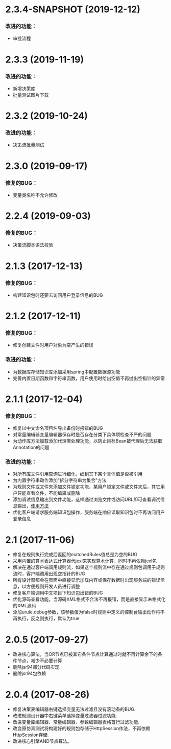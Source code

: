 # 2.3.4-SNAPSHOT (2019-12-12)

###  改进的功能：
*  审批流程


# 2.3.3 (2019-11-19)

###  改进的功能：
*  新增决策库
*  批量测试图片下载


# 2.3.2 (2019-10-24)

###  改进的功能：
*  决策流批量测试


# 2.3.0 (2019-09-17)

###  修复的BUG：
*  变量类名称不允许修改


# 2.2.4 (2019-09-03)
###  修复的BUG：
*  决策流脚本语法校验


# 2.1.3 (2017-12-13)
###  修复的BUG：
*  构建知识包时还要去访问用户登录信息的BUG


# 2.1.2 (2017-12-11)

### 修复的BUG：
*  修复创建文件时用户对象为空产生的错误
### 改进的功能：
*  为数据库存储知识库添加采用spring中配置数据源功能
*  完善内置日期函数和字符串函数，用户使用时给出空值不再抛出空指针的异常

# 2.1.1 (2017-12-04)

### 修复的BUG：
*  修复以中文命名项目名导出备份时报错的BUG
*  对常量编辑器变量编辑器保存时是否存在分类下具体项检查不严的问题
*  为动作库方法加载添加代理类处理功能，以防止目标Bean被代理后无法获取Annotation的问题
###  改进的功能：
*  对所有库文件引用查询进行细化，细到其下某个具体值是否被引用
*  为内置字符串动作添加"拆分字符串为集合"方法
*  为规则文件或文件夹添加文件锁定功能，某用户锁定文件或文件夹后，其它用户只能查看文件，不能编辑或删除
*  添加调试信息输出到文件功能，这样通过浏览文件或访问URL即可查看调试信息输出，[使用方法](http://wiki.bsdn.org/pages/viewpage.action?pageId=76450245)
*  优化客户端请求服务端知识包操作，服务端在响应读取知识包时不再访问用户登录信息


# 2.1 (2017-11-06)

* 修复在规则执行完成后返回的matchedRules值总是为空的BUG
* 采用内置的算术表达式计算器代jexl来实现算术计算，同时不再依赖jexl包
* 解决在通过客户端调用规则流，如果这个规则流中存在通过规则包调用子规则流时，客户端调用出现空指针的BUG
* 所有设计器都会在页面中直接显示加载内容或保存数据时出现服务端的错误信息，以方便规则开发人员进行调整
* 修复客户端调用中文项目下知识包出错的BUG
* 优化源码查看功能，当源码XML格式不合法不再报错，而是直接显示未格式化的XML源码
* 添加urule.debug参数，该参数值为false时规则中定义的控制台输出动作将不再执行，反之则执行，默认为true

# 2.0.5 (2017-09-27)

* 改进核心算法，当OR节点已被其它条件节点计算通过时就不再计算余下的条件节点，减少不必要计算
* 删除jsr94部分代码实现
* 删除jsr94包依赖

# 2.0.4 (2017-08-26)

* 修复决策表编辑器右键选择变量无法过滤且没有滚动条的BUG.
* 改进规则设计器中右键菜单选择变量过滤器过滤功能.
* 改进变量库编辑器、常量编辑器、参数编辑器表格首行过滤功能.
* 改变原仿真测试将构建好的规则包存储于HttpSession作法，不再依赖HttpSession存储.
* 改进核心引擎AND节点算法。
